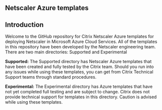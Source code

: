 Netscaler Azure templates
--------------------------------------

**Introduction**
----------------

Welcome to the GitHub repository for Citrix Netscaler Azure templates for deploying Netscaler in Microsoft Azure Cloud Services. All of the templates in this repository have been developed by the Netscaler engineering team. There are two main directories: Supported and Experimental

**Supported:**
The Supported directory has Netscaler Azure templates that have been created and fully tested by the Citrix team. Should you run into any issues while using these templates, you can get from Citrix Technical Support teams through standard procedures.

**Experimental:**
The Experimental directory has Azure templates that have not yet completed full testing and are subject to change. Citrix does not provide technical support for templates in this directory. Caution is advised while using these templates.
